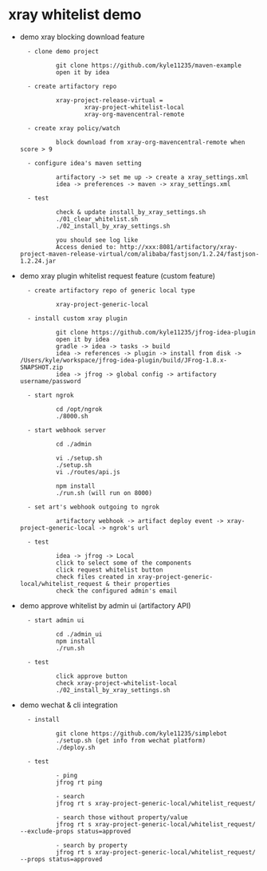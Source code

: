 # xray whitelist demo

- demo xray blocking download feature

        - clone demo project
       
                git clone https://github.com/kyle11235/maven-example
                open it by idea

        - create artifactory repo
       
                xray-project-release-virtual =
                        xray-project-whitelist-local
                        xray-org-mavencentral-remote

        - create xray policy/watch
        
                block download from xray-org-mavencentral-remote when score > 9

        - configure idea's maven setting
        
                artifactory -> set me up -> create a xray_settings.xml
                idea -> preferences -> maven -> xray_settings.xml
        
        - test

                check & update install_by_xray_settings.sh
                ./01_clear_whitelist.sh
                ./02_install_by_xray_settings.sh

                you should see log like
                Access denied to: http://xxx:8081/artifactory/xray-project-maven-release-virtual/com/alibaba/fastjson/1.2.24/fastjson-1.2.24.jar

- demo xray plugin whitelist request feature (custom feature)

        - create artifactory repo of generic local type

                xray-project-generic-local

        - install custom xray plugin

                git clone https://github.com/kyle11235/jfrog-idea-plugin
                open it by idea
                gradle -> idea -> tasks -> build
                idea -> references -> plugin -> install from disk -> /Users/kyle/workspace/jfrog-idea-plugin/build/JFrog-1.8.x-SNAPSHOT.zip
                idea -> jfrog -> global config -> artifactory username/password

        - start ngrok

                cd /opt/ngrok
                ./8000.sh

        - start webhook server

                cd ./admin

                vi ./setup.sh
                ./setup.sh
                vi ./routes/api.js

                npm install
                ./run.sh (will run on 8000)

        - set art's webhook outgoing to ngrok

                artifactory webhook -> artifact deploy event -> xray-project-generic-local -> ngrok's url

        - test

                idea -> jfrog -> Local
                click to select some of the components
                click request whitelist button
                check files created in xray-project-generic-local/whitelist_request & their properties
                check the configured admin's email

- demo approve whitelist by admin ui (artifactory API)

        - start admin ui

                cd ./admin_ui
                npm install
                ./run.sh

        - test

                click approve button
                check xray-project-whitelist-local
                ./02_install_by_xray_settings.sh

- demo wechat & cli integration

        - install
                
                git clone https://github.com/kyle11235/simplebot
                ./setup.sh (get info from wechat platform)
                ./deploy.sh

        - test

                - ping
                jfrog rt ping

                - search
                jfrog rt s xray-project-generic-local/whitelist_request/

                - search those without property/value
                jfrog rt s xray-project-generic-local/whitelist_request/ --exclude-props status=approved

                - search by property
                jfrog rt s xray-project-generic-local/whitelist_request/ --props status=approved

                
                






